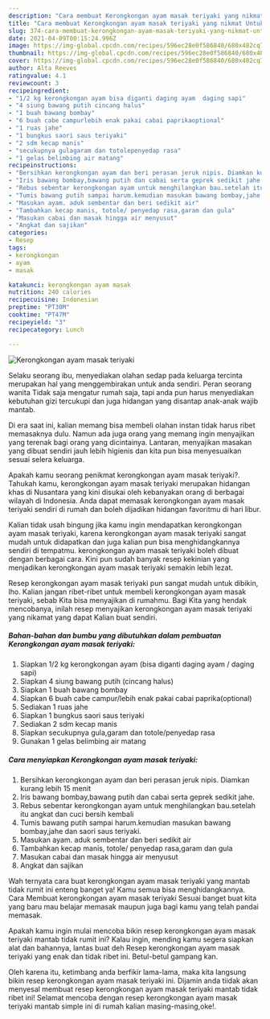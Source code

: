 ```yaml
---
description: "Cara membuat Kerongkongan ayam masak teriyaki yang nikmat Untuk Jualan"
title: "Cara membuat Kerongkongan ayam masak teriyaki yang nikmat Untuk Jualan"
slug: 374-cara-membuat-kerongkongan-ayam-masak-teriyaki-yang-nikmat-untuk-jualan
date: 2021-04-09T00:15:24.996Z
image: https://img-global.cpcdn.com/recipes/596ec28e0f586840/680x482cq70/kerongkongan-ayam-masak-teriyaki-foto-resep-utama.jpg
thumbnail: https://img-global.cpcdn.com/recipes/596ec28e0f586840/680x482cq70/kerongkongan-ayam-masak-teriyaki-foto-resep-utama.jpg
cover: https://img-global.cpcdn.com/recipes/596ec28e0f586840/680x482cq70/kerongkongan-ayam-masak-teriyaki-foto-resep-utama.jpg
author: Alta Reeves
ratingvalue: 4.1
reviewcount: 3
recipeingredient:
- "1/2 kg kerongkongan ayam bisa diganti daging ayam  daging sapi"
- "4 siung bawang putih cincang halus"
- "1 buah bawang bombay"
- "6 buah cabe campurlebih enak pakai cabai paprikaoptional"
- "1 ruas jahe"
- "1 bungkus saori saus teriyaki"
- "2 sdm kecap manis"
- "secukupnya gulagaram dan totolepenyedap rasa"
- "1 gelas belimbing air matang"
recipeinstructions:
- "Bersihkan kerongkongan ayam dan beri perasan jeruk nipis. Diamkan kurang lebih 15 menit"
- "Iris bawang bombay,bawang putih dan cabai serta geprek sedikit jahe."
- "Rebus sebentar kerongkongan ayam untuk menghilangkan bau.setelah itu angkat dan cuci bersih kembali"
- "Tumis bawang putih sampai harum.kemudian masukan bawang bombay,jahe dan saori saus teriyaki."
- "Masukan ayam. aduk sembentar dan beri sedikit air"
- "Tambahkan kecap manis, totole/ penyedap rasa,garam dan gula"
- "Masukan cabai dan masak hingga air menyusut"
- "Angkat dan sajikan"
categories:
- Resep
tags:
- kerongkongan
- ayam
- masak

katakunci: kerongkongan ayam masak 
nutrition: 240 calories
recipecuisine: Indonesian
preptime: "PT30M"
cooktime: "PT47M"
recipeyield: "3"
recipecategory: Lunch

---
```



![Kerongkongan ayam masak teriyaki](https://img-global.cpcdn.com/recipes/596ec28e0f586840/680x482cq70/kerongkongan-ayam-masak-teriyaki-foto-resep-utama.jpg)

Selaku seorang ibu, menyediakan olahan sedap pada keluarga tercinta merupakan hal yang menggembirakan untuk anda sendiri. Peran seorang  wanita Tidak saja mengatur rumah saja, tapi anda pun harus menyediakan kebutuhan gizi tercukupi dan juga hidangan yang disantap anak-anak wajib mantab.

Di era  saat ini, kalian memang bisa membeli olahan instan tidak harus ribet memasaknya dulu. Namun ada juga orang yang memang ingin menyajikan yang terenak bagi orang yang dicintainya. Lantaran, menyajikan masakan yang dibuat sendiri jauh lebih higienis dan kita pun bisa menyesuaikan sesuai selera keluarga. 



Apakah kamu seorang penikmat kerongkongan ayam masak teriyaki?. Tahukah kamu, kerongkongan ayam masak teriyaki merupakan hidangan khas di Nusantara yang kini disukai oleh kebanyakan orang di berbagai wilayah di Indonesia. Anda dapat memasak kerongkongan ayam masak teriyaki sendiri di rumah dan boleh dijadikan hidangan favoritmu di hari libur.

Kalian tidak usah bingung jika kamu ingin mendapatkan kerongkongan ayam masak teriyaki, karena kerongkongan ayam masak teriyaki sangat mudah untuk didapatkan dan juga kalian pun bisa menghidangkannya sendiri di tempatmu. kerongkongan ayam masak teriyaki boleh dibuat dengan berbagai cara. Kini pun sudah banyak resep kekinian yang menjadikan kerongkongan ayam masak teriyaki semakin lebih lezat.

Resep kerongkongan ayam masak teriyaki pun sangat mudah untuk dibikin, lho. Kalian jangan ribet-ribet untuk membeli kerongkongan ayam masak teriyaki, sebab Kita bisa menyajikan di rumahmu. Bagi Kita yang hendak mencobanya, inilah resep menyajikan kerongkongan ayam masak teriyaki yang nikamat yang dapat Kalian buat sendiri.

<!--inarticleads1-->

##### Bahan-bahan dan bumbu yang dibutuhkan dalam pembuatan Kerongkongan ayam masak teriyaki:

1. Siapkan 1/2 kg kerongkongan ayam (bisa diganti daging ayam / daging sapi)
1. Siapkan 4 siung bawang putih (cincang halus)
1. Siapkan 1 buah bawang bombay
1. Siapkan 6 buah cabe campur/lebih enak pakai cabai paprika(optional)
1. Sediakan 1 ruas jahe
1. Siapkan 1 bungkus saori saus teriyaki
1. Sediakan 2 sdm kecap manis
1. Siapkan secukupnya gula,garam dan totole/penyedap rasa
1. Gunakan 1 gelas belimbing air matang




<!--inarticleads2-->

##### Cara menyiapkan Kerongkongan ayam masak teriyaki:

1. Bersihkan kerongkongan ayam dan beri perasan jeruk nipis. Diamkan kurang lebih 15 menit
1. Iris bawang bombay,bawang putih dan cabai serta geprek sedikit jahe.
1. Rebus sebentar kerongkongan ayam untuk menghilangkan bau.setelah itu angkat dan cuci bersih kembali
1. Tumis bawang putih sampai harum.kemudian masukan bawang bombay,jahe dan saori saus teriyaki.
1. Masukan ayam. aduk sembentar dan beri sedikit air
1. Tambahkan kecap manis, totole/ penyedap rasa,garam dan gula
1. Masukan cabai dan masak hingga air menyusut
1. Angkat dan sajikan




Wah ternyata cara buat kerongkongan ayam masak teriyaki yang mantab tidak rumit ini enteng banget ya! Kamu semua bisa menghidangkannya. Cara Membuat kerongkongan ayam masak teriyaki Sesuai banget buat kita yang baru mau belajar memasak maupun juga bagi kamu yang telah pandai memasak.

Apakah kamu ingin mulai mencoba bikin resep kerongkongan ayam masak teriyaki mantab tidak rumit ini? Kalau ingin, mending kamu segera siapkan alat dan bahannya, lantas buat deh Resep kerongkongan ayam masak teriyaki yang enak dan tidak ribet ini. Betul-betul gampang kan. 

Oleh karena itu, ketimbang anda berfikir lama-lama, maka kita langsung bikin resep kerongkongan ayam masak teriyaki ini. Dijamin anda tiidak akan menyesal membuat resep kerongkongan ayam masak teriyaki mantab tidak ribet ini! Selamat mencoba dengan resep kerongkongan ayam masak teriyaki mantab simple ini di rumah kalian masing-masing,oke!.

